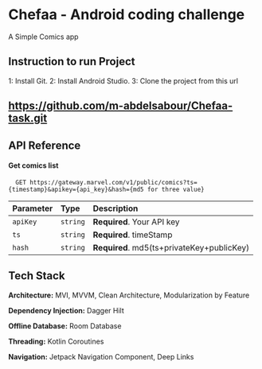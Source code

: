 
# Chefaa - Android coding challenge

A Simple Comics app 

## Instruction to run Project

1: Install Git.
2: Install Android Studio.
3: Clone the project from this url 
## https://github.com/m-abdelsabour/Chefaa-task.git

## API Reference

#### Get comics list

```http
  GET https://gateway.marvel.com/v1/public/comics?ts={timestamp}&apikey={api_key}&hash={md5 for three value}
```

| Parameter | Type     | Description                               |
|:----------| :------- |:------------------------------------------|
| `apiKey`  | `string` | **Required**. Your API key                |
| `ts`      | `string` | **Required**. timeStamp                   |
| `hash`    | `string` | **Required**. md5(ts+privateKey+publicKey)|

## Tech Stack

**Architecture:** MVI, MVVM, Clean Architecture, Modularization by Feature

**Dependency Injection:** Dagger Hilt

**Offline Database:** Room Database

**Threading:** Kotlin Coroutines

**Navigation:** Jetpack Navigation Component, Deep Links


